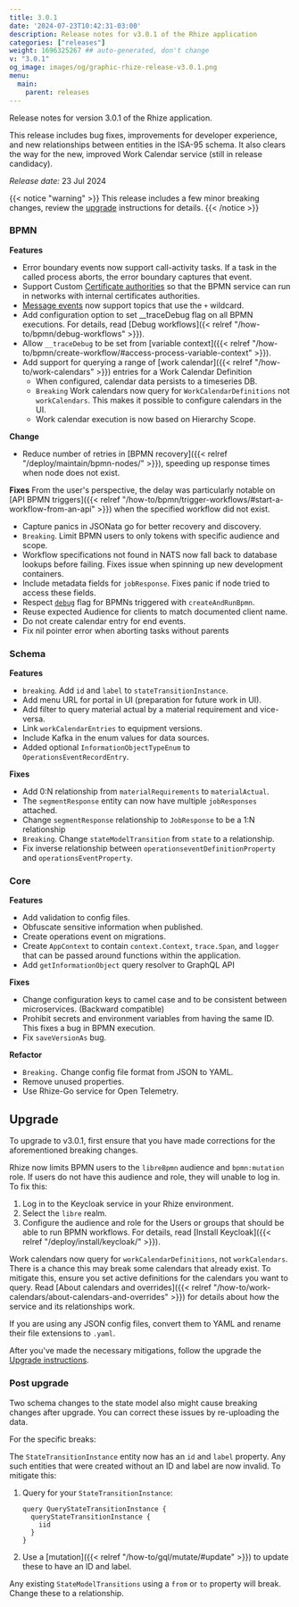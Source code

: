 ```yaml
---
title: 3.0.1
date: '2024-07-23T10:42:31-03:00'
description: Release notes for v3.0.1 of the Rhize application
categories: ["releases"]
weight: 1696325267 ## auto-generated, don't change
v: "3.0.1"
og_image: images/og/graphic-rhize-release-v3.0.1.png
menu:
  main:
    parent: releases
---
```


Release notes for version 3.0.1 of the Rhize application.

This release includes bug fixes, improvements for developer experience, and new relationships between entities in the ISA-95 schema.
It also clears the way for the new, improved Work Calendar service (still in release candidacy).

_Release date:_
23 Jul 2024

{{< notice "warning" >}}
This release includes a few minor breaking changes, review the [upgrade](#upgrade) instructions for details.
{{< /notice >}}

### BPMN

**Features**

- Error boundary events now support call-activity tasks. If a task in the called process aborts, the error boundary captures that event.
- Support Custom [Certificate authorities](https://en.wikipedia.org/wiki/Certificate_authority) so that the BPMN service can run in networks with internal certificates authorities.
- [Message events](http://localhost:1313/how-to/bpmn/bpmn-elements/#events) now support topics that use the `+` wildcard.
- Add configuration option to set __traceDebug flag on all BPMN executions. For details, read [Debug workflows]({< relref "/how-to/bpmn/debug-workflows" >}}).
- Allow `__traceDebug` to be set from [variable context]({{< relref "/how-to/bpmn/create-workflow/#access-process-variable-context" >}}).
- Add support for querying a range of [work calendar]({{< relref "/how-to/work-calendars" >}}) entries for a Work Calendar Definition
  - When configured, calendar data persists to a timeseries DB.
  - `Breaking` Work calendars now query for `WorkCalendarDefinitions` not `workCalendars`.
  This makes it possible to configure calendars in the UI.
  - Work calendar execution is now based on Hierarchy Scope.

**Change**
- Reduce number of retries in [BPMN recovery]({{< relref "/deploy/maintain/bpmn-nodes/" >}}), speeding up response times when node does not exist.

**Fixes**
 From the user's perspective, the delay was particularly notable on [API BPMN triggers]({{< relref "/how-to/bpmn/trigger-workflows/#start-a-workflow-from-an-api" >}}) when the specified workflow did not exist.
- Capture panics in JSONata go for better recovery and discovery.
- `Breaking`. Limit BPMN users to only tokens with specific audience and scope.
- Workflow specifications not found in NATS now fall back to database lookups before failing.
  Fixes issue when spinning up new development containers.
- Include metadata fields for `jobResponse`. Fixes panic if node tried to access these fields.
- Respect [`debug`](/how-to/bpmn/debug-workflows/#adding-the-debug-flag) flag for BPMNs triggered with `createAndRunBpmn`.
- Reuse expected Audience for clients to match documented client name.
- Do not create calendar entry for end events.
- Fix nil pointer error when aborting tasks without parents


### Schema

**Features**
- `breaking`. Add `id` and `label` to `stateTransitionInstance`.
- Add menu URL for portal in UI (preparation for future work in UI).
- Add filter to query material actual by a material requirement and vice-versa.
- Link `workCalendarEntries` to equipment versions.
- Include Kafka in the enum values for data sources.
- Added optional `InformationObjectTypeEnum` to `OperationsEventRecordEntry`.

**Fixes**
- Add 0:N relationship from `materialRequirements` to `materialActual`.
- The `segmentResponse` entity can now have multiple `jobResponses` attached.
- Change `segmentResponse` relationship to `JobResponse` to be a 1:N relationship
- `Breaking`. Change `stateModelTransition` from `state` to a relationship.
- Fix inverse relationship between `operationseventDefinitionProperty` and `operationsEventProperty`.

### Core

**Features**
- Add validation to config files.
- Obfuscate sensitive information when published.
- Create operations event on migrations.
- Create `AppContext` to contain `context.Context`, `trace.Span`, and `logger` that can be passed around functions within the application.
- Add `getInformationObject` query resolver to GraphQL API


**Fixes**
- Change configuration keys to camel case and to be consistent between microservices. (Backward compatible)
- Prohibit secrets and environment variables from having the same ID. This fixes a bug in BPMN execution.
- Fix `saveVersionAs` bug.

**Refactor**
- `Breaking.` Change config file format from JSON to YAML.
- Remove unused properties.
- Use Rhize-Go service for Open Telemetry.


## Upgrade

To upgrade to v3.0.1, first ensure that you have made corrections for the aforementioned breaking changes.

Rhize now limits BPMN users to the `libreBpmn` audience and `bpmn:mutation` role.
If users do not have this audience and role, they will unable to log in.
To fix this:
1. Log in to the Keycloak service in your Rhize environment.
2. Select the `libre` realm.
3. Configure the audience and role for the Users or groups that should be able to run BPMN workflows. For details, read [Install Keycloak]({{< relref "/deploy/install/keycloak/" >}}).

Work calendars now query for `workCalendarDefinitions`, not `workCalendars`.
There is a chance this may break some calendars that already exist.
To mitigate this, ensure you set active definitions for the calendars you want to query.
Read [About calendars and overrides]({{< relref "/how-to/work-calendars/about-calendars-and-overrides" >}}) for details about how the service and its relationships work.

If you are using any JSON config files, convert them to YAML
and rename their file extensions to `.yaml`.

After you've made the necessary mitigations, follow the upgrade the [Upgrade instructions](/deploy/upgrade).

### Post upgrade

Two schema changes to the state model also might cause breaking changes after upgrade.
You can correct these issues by re-uploading the data.

For the specific breaks:

The `StateTransitionInstance` entity now has an `id` and `label` property.
Any such entities that were created without an ID and label are now invalid.
To mitigate this:
1. Query for your `StateTransitionInstance`:
   ```gql
   query QueryStateTransitionInstance {
     queryStateTransitionInstance {
       iid
     }
   }
   ```
2. Use a [mutation]({{< relref "/how-to/gql/mutate/#update" >}}) to update these to have an ID and label.


Any existing `StateModelTransitions` using a `from` or `to` property will break. Change these to a relationship.
